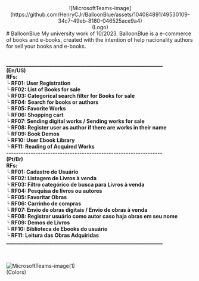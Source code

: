 <center>![MicrosoftTeams-image](https://github.com/HenryCJr/BalloonBlue/assets/104084891/49530109-34c7-49eb-8180-046525ace9a4)<br>(Logo)</center>
# BalloonBlue
My university work of 10/2023. BalloonBlue is a e-commerce of books and e-books, created with the intention of help nacionality authors for sell your books and e-books.
<br><br>

**_______________________________________________________________<br>
(En/US)<br>
RFs:<br>
└ RF01: User Registration <br>
└ RF02: List of Books for sale<br>
└ RF03: Categorical search filter for Books for sale<br>
└ RF04: Search for books or authors<br>
└ RF05: Favorite Works<br>
└ RF06: Shopping cart<br>
└ RF07: Sending digital works / Sending works for sale<br>
└ RF08: Register user as author if there are works in their name<br>
└ RF09: Book Demos<br>
└ RF10: User Ebook Library<br>
└ RF11: Reading of Acquired Works<br>
----------------------------------------------------------------<br>
(Pt/Br)<br>
RFs:<br>
└ RF01: Cadastro de Usuário<br>
└ RF02: Listagem de Livros à venda<br>
└ RF03: Filtro categórico de busca para Livros à venda<br>
└ RF04: Pesquisa de livros ou autores<br>
└ RF05: Favoritar Obras<br>
└ RF06: Carrinho de compras<br>
└ RF07: Envio de obras digitais / Envio de obras à venda<br>
└ RF08: Registrar usuário como autor caso haja obras em seu nome<br>
└ RF09: Demos de Livros<br>
└ RF10: Biblioteca de Ebooks do usuário<br>
└ RF11: Leitura das Obras Adquiridas<br>
_______________________________________________________________<br>**
<br><br>


![MicrosoftTeams-image(1)](https://github.com/HenryCJr/BalloonBlue/assets/104084891/4ff361a8-57cd-4cc3-9bf7-116fc38bcb78)<br>(Colors)


